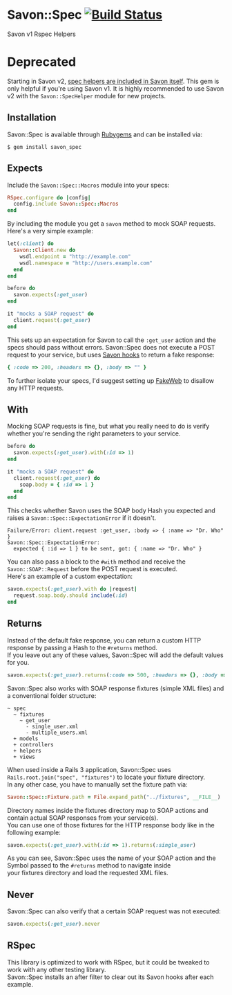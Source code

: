 Savon::Spec [![Build Status](https://secure.travis-ci.org/rubiii/savon_spec.png)](http://travis-ci.org/rubiii/savon_spec)
===========

Savon v1 Rspec Helpers

Deprecated
==========

Starting in Savon v2, [spec helpers are included in Savon itself](http://savonrb.com/version2/testing.html). This gem is only helpful if you're using Savon v1. It is highly recommended to use Savon v2 with the `Savon::SpecHelper` module for new projects.


Installation
------------

Savon::Spec is available through [Rubygems](http://rubygems.org/gems/savon_spec) and can be installed via:

```
$ gem install savon_spec
```


Expects
-------

Include the `Savon::Spec::Macros` module into your specs:

``` ruby
RSpec.configure do |config|
  config.include Savon::Spec::Macros
end
```

By including the module you get a `savon` method to mock SOAP requests. Here's a very simple example:

```  ruby
let(:client) do
  Savon::Client.new do
    wsdl.endpoint = "http://example.com"
    wsdl.namespace = "http://users.example.com"
  end
end

before do
  savon.expects(:get_user)
end

it "mocks a SOAP request" do
  client.request(:get_user)
end
```

This sets up an expectation for Savon to call the `:get_user` action and the specs should pass without errors.
Savon::Spec does not execute a POST request to your service, but uses [Savon hooks](http://savonrb.com/#hook_into_the_system) to return a fake response:

``` ruby
{ :code => 200, :headers => {}, :body => "" }
```

To further isolate your specs, I'd suggest setting up [FakeWeb](http://rubygems.org/gems/fakeweb) to disallow any HTTP requests.  


With
----

Mocking SOAP requests is fine, but what you really need to do is verify whether you're sending the right
parameters to your service.

```  ruby
before do
  savon.expects(:get_user).with(:id => 1)
end

it "mocks a SOAP request" do
  client.request(:get_user) do
    soap.body = { :id => 1 }
  end
end
```

This checks whether Savon uses the SOAP body Hash you expected and raises a `Savon::Spec::ExpectationError` if it doesn't.

```
Failure/Error: client.request :get_user, :body => { :name => "Dr. Who" }
Savon::Spec::ExpectationError:
  expected { :id => 1 } to be sent, got: { :name => "Dr. Who" }
```

You can also pass a block to the `#with` method and receive the `Savon::SOAP::Request` before the POST request is executed.  
Here's an example of a custom expectation:

``` ruby
savon.expects(:get_user).with do |request|
  request.soap.body.should include(:id)
end
```


Returns
-------

Instead of the default fake response, you can return a custom HTTP response by passing a Hash to the `#returns` method.  
If you leave out any of these values, Savon::Spec will add the default values for you.

``` ruby
savon.expects(:get_user).returns(:code => 500, :headers => {}, :body => "save the unicorns")
```

Savon::Spec also works with SOAP response fixtures (simple XML files) and a conventional folder structure:

```
~ spec
  ~ fixtures
    ~ get_user
      - single_user.xml
      - multiple_users.xml
  + models
  + controllers
  + helpers
  + views
```

When used inside a Rails 3 application, Savon::Spec uses `Rails.root.join("spec", "fixtures")` to locate your fixture directory.  
In any other case, you have to manually set the fixture path via:

``` ruby
Savon::Spec::Fixture.path = File.expand_path("../fixtures", __FILE__)
```

Directory names inside the fixtures directory map to SOAP actions and contain actual SOAP responses from your service(s).  
You can use one of those fixtures for the HTTP response body like in the following example:

``` ruby
savon.expects(:get_user).with(:id => 1).returns(:single_user)
```

As you can see, Savon::Spec uses the name of your SOAP action and the Symbol passed to the `#returns` method to navigate inside  
your fixtures directory and load the requested XML files.


Never
-----

Savon::Spec can also verify that a certain SOAP request was not executed:

``` ruby
savon.expects(:get_user).never
```


RSpec
-----

This library is optimized to work with RSpec, but it could be tweaked to work with any other testing library.  
Savon::Spec installs an after filter to clear out its Savon hooks after each example.

